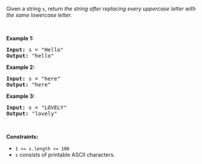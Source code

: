 <div class="px-5 pt-4"><div class="flex"></div><div class="xFUwe" data-track-load="description_content"><p>Given a string <code>s</code>, return <em>the string after replacing every uppercase letter with the same lowercase letter</em>.</p>

<p>&nbsp;</p>
<p><strong class="example">Example 1:</strong></p>

<pre><strong>Input:</strong> s = "Hello"
<strong>Output:</strong> "hello"
</pre>

<p><strong class="example">Example 2:</strong></p>

<pre><strong>Input:</strong> s = "here"
<strong>Output:</strong> "here"
</pre>

<p><strong class="example">Example 3:</strong></p>

<pre><strong>Input:</strong> s = "LOVELY"
<strong>Output:</strong> "lovely"
</pre>

<p>&nbsp;</p>
<p><strong>Constraints:</strong></p>

<ul>
	<li><code>1 &lt;= s.length &lt;= 100</code></li>
	<li><code>s</code> consists of printable ASCII characters.</li>
</ul>
</div></div>